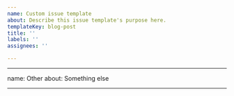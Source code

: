 ```yaml
---
name: Custom issue template
about: Describe this issue template's purpose here.
templateKey: blog-post
title: ''
labels: ''
assignees: ''

---
```


---
name: Other
about: Something else

---

<!-- Bug reports and Feature requests must use other templates, or will be closed -->
<!-- Please ask questions on the NetlifyCMS Gitter channel (https://gitter.im/netlify/NetlifyCMS). -->
<!-- Issues which contain questions or support requests will be closed. -->
